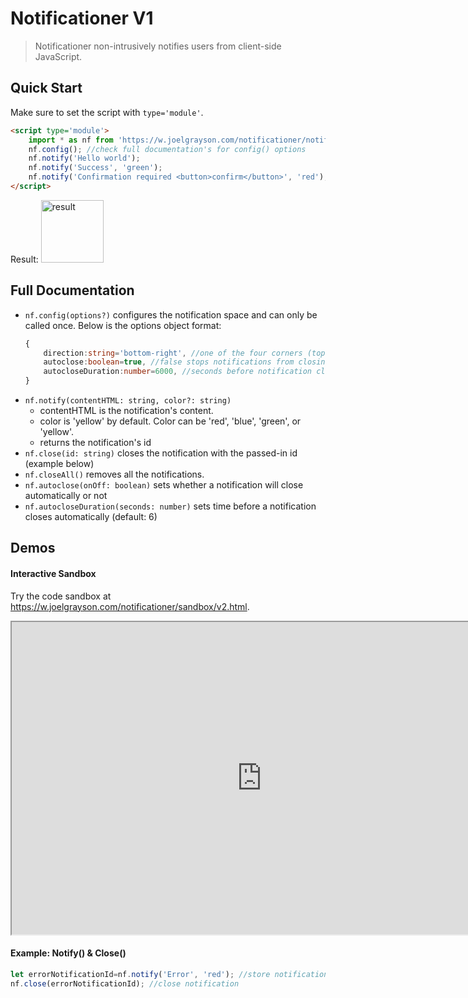 # Notificationer V1
> Notificationer non-intrusively notifies users from client-side JavaScript.

## Quick Start
Make sure to set the script with `type='module'`.

```html
<script type='module'>
	import * as nf from 'https://w.joelgrayson.com/notificationer/notificationer.js'; //Import notificationer
	nf.config(); //check full documentation's for config() options
	nf.notify('Hello world');
	nf.notify('Success', 'green');
	nf.notify('Confirmation required <button>confirm</button>', 'red');
</script>
```
Result: <img alt='result' src='https://w.joelgrayson.com/image/quick%20start.jpg' height='100px'>

## Full Documentation
* `nf.config(options?)` configures the notification space and can only be called once. Below is the options object format:
	```typescript
	{
		direction:string='bottom-right', //one of the four corners (top-left, top-right, bottom-left, bottom-right)
		autoclose:boolean=true, //false stops notifications from closing automatically after some time
		autocloseDuration:number=6000, //seconds before notification closes by itself
	}
	```
* `nf.notify(contentHTML: string, color?: string)`
	* contentHTML is the notification's content.
	* color is 'yellow' by default. Color can be 'red', 'blue', 'green', or 'yellow'.
	* returns the notification's id
* `nf.close(id: string)` closes the notification with the passed-in id (example below)
* `nf.closeAll()` removes all the notifications.
* `nf.autoclose(onOff: boolean)` sets whether a notification will close automatically or not
* `nf.autocloseDuration(seconds: number)` sets time before a notification closes automatically (default: 6)

## Demos
#### Interactive Sandbox
Try the code sandbox at https://w.joelgrayson.com/notificationer/sandbox/v2.html.

<iframe src='https://w.joelgrayson.com/notificationer/sandbox/v2.html' width='800px' height='500px'></iframe>

#### Example: Notify() & Close()
```javascript
let errorNotificationId=nf.notify('Error', 'red'); //store notification id
nf.close(errorNotificationId); //close notification
```